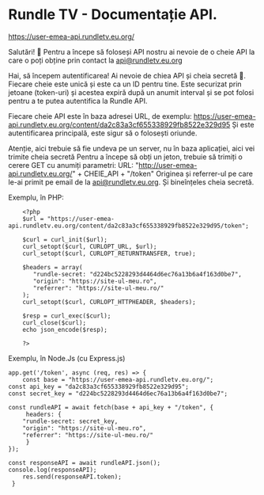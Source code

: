 # Rundle TV - Documentație API.
https://user-emea-api.rundletv.eu.org/

Salutări! 👋
Pentru a începe să foloseși API nostru ai nevoie de o cheie API la care o poți obține prin contact la api@rundletv.eu.org

Hai, să începem autentificarea! Ai nevoie de chiea API și cheia secretă 🤫. Fiecare cheie este unică și este ca un ID pentru tine.
Este securizat prin jetoane (token-uri) și acestea expiră după un anumit interval și se pot folosi pentru a te putea autentifica la Rundle API.

Fiecare cheie API este în baza adresei URL, de exemplu: https://user-emea-api.rundletv.eu.org/content/da2c83a3cf655338929fb8522e329d95
Și este autentificarea principală, este sigur să o folosești oriunde.

Atenție, aici trebuie să fie undeva pe un server, nu în baza aplicației, aici vei trimite cheia secretă
Pentru a începe să obți un jeton, trebuie să trimiți o cerere GET cu anumiți parametri:
URL: "http://user-emea-api.rundletv.eu.org/" + CHEIE_API + "/token"
Originea și referrer-ul pe care le-ai primit pe email de la api@rundletv.eu.org.
Și bineînțeles cheia secretă.

Exemplu, în PHP:

		<?php
		$url = "https://user-emea-api.rundletv.eu.org/content/da2c83a3cf655338929fb8522e329d95/token";

		$curl = curl_init($url);
		curl_setopt($curl, CURLOPT_URL, $url);
		curl_setopt($curl, CURLOPT_RETURNTRANSFER, true);

		$headers = array(
		   "rundle-secret: "d224bc5228293d4464d6ec76a13b6a4f163d0be7",
		   "origin": "https://site-ul-meu.ro",
		   "referrer": "https://site-ul-meu.ro/"
		);
		curl_setopt($curl, CURLOPT_HTTPHEADER, $headers);

		$resp = curl_exec($curl);
		curl_close($curl);
		echo json_encode($resp);

		?>


Exemplu, în Node.Js (cu Express.js)

    app.get('/token', async (req, res) => {
    	const base = "https://user-emea-api.rundletv.eu.org/";
	const api_key = "da2c83a3cf655338929fb8522e329d95";
	const secret_key = "d224bc5228293d4464d6ec76a13b6a4f163d0be7";

	const rundleAPI = await fetch(base + api_key + "/token", {
	     headers: {
		"rundle-secret: secret_key,
		"origin": "https://site-ul-meu.ro",
		"referrer": "https://site-ul-meu.ro/"
	     }
	});

	const responseAPI = await rundleAPI.json();
	console.log(responseAPI);
     	res.send(responseAPI.token);
     }
